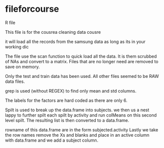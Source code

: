fileforcourse
=============

R file

This file is for the cousrea cleaning data cousre

it will load all the records from the samsung data as long as its in your working dic

The file use the scan function to quick load all the data. 
It is them scrubbed of NAs and convert to a matrix. 
Files that are no longer need are removed to save on memory.

Only the test and train data has been used. 
All other files seemed to be RAW data files. 

grep is used (without REGEX) to find only mean and std columns.

The labels for the factors are hard coded as there are only 6. 

Spilt is used to break up the data.frame into subjects. 
we then us a nest lappy to further spilt each spilt by activity and run colMeans on this second level spilt.
The resulting list is then converted to a data.frame. 

rowname of this data.frame are in the form subjected.activity
 Lastly we take the row names remove the Xs and blanks and place in an active column with data.frame and we add a subject column.
